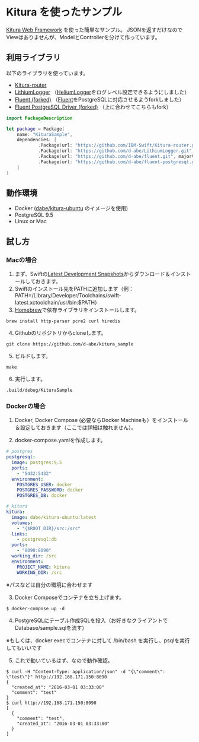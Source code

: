 # Kitura を使ったサンプル

[Kitura Web Framework](https://developer.ibm.com/swift/products/kitura/) を使った簡単なサンプル。
JSONを返すだけなのでViewはありませんが、ModelとControllerを分けて作っています。

## 利用ライブラリ

以下のライブラリを使っています。

- [Kitura-router](https://github.com/IBM-Swift/Kitura-router.git)
- [LithiumLogger](https://github.com/d-abe/LithiumLogger.git) （[HeliumLogger](https://github.com/IBM-Swift/HeliumLogger)をログレベル設定できるようにしました）
- [Fluent (forked)](https://github.com/d-abe/fluent.git) （[Fluent](https://github.com/qutheory/fluent)をPostgreSQLに対応させるようforkしました）
- [Fluent PostgreSQL Driver (forked)](https://github.com/d-abe/fluent-postgresql.git) （上に合わせてこちらもfork）


```Swift:Package.swift
import PackageDescription

let package = Package(
    name: "KituraSample",
    dependencies: [
            .Package(url: "https://github.com/IBM-Swift/Kitura-router.git", majorVersion: 0),
            .Package(url: "https://github.com/d-abe/LithiumLogger.git", majorVersion: 0),
            .Package(url: "https://github.com/d-abe/fluent.git", majorVersion: 0),
            .Package(url: "https://github.com/d-abe/fluent-postgresql.git", majorVersion: 0),
    ]
)
```

## 動作環境

- Docker ([dabe/kitura-ubuntu](https://hub.docker.com/r/dabe/kitura-ubuntu/) のイメージを使用)
- PostgreSQL 9.5
- Linux or Mac

## 試し方

### Macの場合

1. まず、Swiftの[Latest Development Snapshots](https://swift.org/download/)からダウンロード＆インストールしておきます。
2. Swiftのインストール先をPATHに追加します（例：PATH=/Library/Developer/Toolchains/swift-latest.xctoolchain/usr/bin:$PATH）
3. [Homebrew](http://brew.sh/)で依存ライブラリをインストールします。

 `brew install http-parser pcre2 curl hiredis`

4. Githubのリポジトリからcloneします。

 `git clone https://github.com/d-abe/kitura_sample`

5. ビルドします。

 `make`

6. 実行します。

 `.build/debug/KituraSample`

### Dockerの場合

1) Docker, Docker Compose (必要ならDocker Machineも）をインストール＆設定しておきます（ここでは詳細は触れません）。

2) docker-compose.yamlを作成します。

```YAML:docker-compose.yaml
# postgres
postgresql:
  image: postgres:9.5
  ports:
    - "5432:5432"
  environment:
    POSTGRES_USER: docker
    POSTGRES_PASSWORD: docker
    POSTGRES_DB: docker

# kitura
kitura:
  image: dabe/kitura-ubuntu:latest
  volumes:
    - "{$ROOT_DIR}/src:/src"
  links:
    - postgresql:db
  ports:
    - "8090:8090"
  working_dir: /src
  environment:
    PROJECT_NAME: kitura
    WORKING_DIR: /src
```

※パスなどは自分の環境に合わせます

3) Docker Composeでコンテナを立ち上げます。

```
$ docker-compose up -d
```

4) PostgreSQLにテーブル作成SQLを投入（お好きなクライアントでDatabase/sample.sqlを流す）

※もしくは、docker execでコンテナに対して /bin/bash を実行し、psqlを実行してもいいです

5) これで動いているはず、なので動作確認。

```
$ curl -H "Content-Type: application/json" -d "{\"comment\": \"test\"}" http://192.168.171.150:8090
{
  "created_at": "2016-03-01 03:33:00"
  "comment": "test"
}
$ curl http://192.168.171.150:8090
[
  {
    "comment": "test",
    "created_at": "2016-03-01 03:33:00"
  }
]
```

